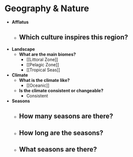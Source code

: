 # Geography & Nature
- **Afflatus**
	- **Which culture inspires this region?**
		- 
- **Landscape**
	- **What are the main biomes?**
		- [[Littoral Zone]]
		- [[Pelagic Zone]]
		- [[Tropical Seas]]
- **Climate**
	- **What is the climate like?**
		- [[Oceanic]]
	- **Is the climate consistent or changeable?**
		- Consistent
- **Seasons**
	- **How many seasons are there?**
		- 
	- **How long are the seasons?**
		- 
	- **What seasons are there?**
		- 